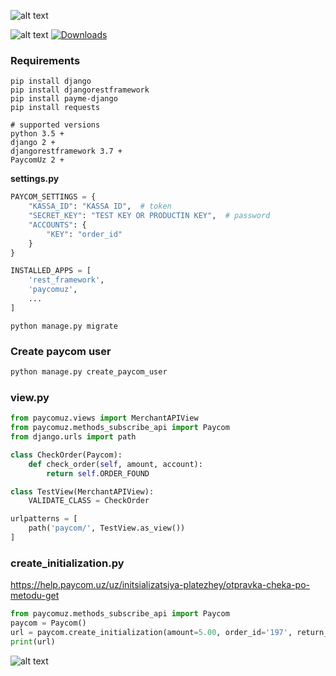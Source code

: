![alt text](https://i.imgur.com/bmVCvl8.jpg)

![alt text](https://img.shields.io/badge/code%20style-black-000000.svg)
[![Downloads](https://img.shields.io/pypi/v/payme-django)](https://pypi.org/project/JscorpPayments)

### Requirements
````
pip install django
pip install djangorestframework
pip install payme-django 
pip install requests

# supported versions
python 3.5 +
django 2 +
djangorestframework 3.7 +
PaycomUz 2 +
````

**settings.py**

```python
PAYCOM_SETTINGS = {
    "KASSA_ID": "KASSA ID",  # token
    "SECRET_KEY": "TEST KEY OR PRODUCTIN KEY",  # password
    "ACCOUNTS": {
        "KEY": "order_id"
    }
}

INSTALLED_APPS = [
    'rest_framework',
    'paycomuz',
    ...
]
```

```
python manage.py migrate
```

### Create paycom user
```python
python manage.py create_paycom_user
```

### view.py
```python
from paycomuz.views import MerchantAPIView
from paycomuz.methods_subscribe_api import Paycom
from django.urls import path

class CheckOrder(Paycom):
    def check_order(self, amount, account):
        return self.ORDER_FOUND

class TestView(MerchantAPIView):
    VALIDATE_CLASS = CheckOrder

urlpatterns = [
    path('paycom/', TestView.as_view())
]
```

### create_initialization.py
https://help.paycom.uz/uz/initsializatsiya-platezhey/otpravka-cheka-po-metodu-get
```python
from paycomuz.methods_subscribe_api import Paycom
paycom = Paycom()
url = paycom.create_initialization(amount=5.00, order_id='197', return_url='https://example.com/success/')
print(url)
```
![alt text](https://help.paycom.uz/images/ru/payment_initialization/checkout-get-method-response.png)
